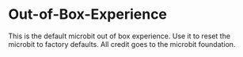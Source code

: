 # Out-of-Box-Experience

This is the default microbit out of box experience. Use it to reset the microbit to factory defaults. All credit goes to the microbit foundation.
